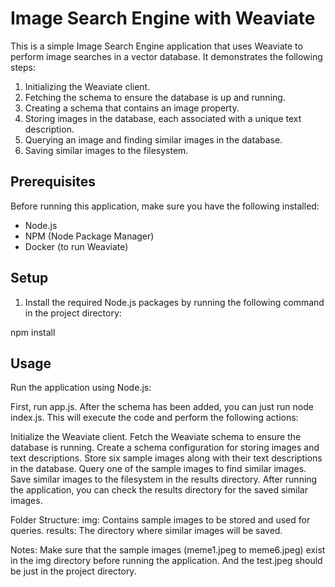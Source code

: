 # Image Search Engine with Weaviate

This is a simple Image Search Engine application that uses Weaviate to perform image searches in a vector database. It demonstrates the following steps:

1. Initializing the Weaviate client.
2. Fetching the schema to ensure the database is up and running.
3. Creating a schema that contains an image property.
4. Storing images in the database, each associated with a unique text description.
5. Querying an image and finding similar images in the database.
6. Saving similar images to the filesystem.

## Prerequisites

Before running this application, make sure you have the following installed:

- Node.js
- NPM (Node Package Manager)
- Docker (to run Weaviate)

## Setup

1. Install the required Node.js packages by running the following command in the project directory:

npm install

## Usage
Run the application using Node.js:

First, run app.js.
After the schema has been added, you can just run node index.js.
This will execute the code and perform the following actions:

Initialize the Weaviate client.
Fetch the Weaviate schema to ensure the database is running.
Create a schema configuration for storing images and text descriptions.
Store six sample images along with their text descriptions in the database.
Query one of the sample images to find similar images.
Save similar images to the filesystem in the results directory.
After running the application, you can check the results directory for the saved similar images.

Folder Structure: 
img: Contains sample images to be stored and used for queries.
results: The directory where similar images will be saved.

Notes: 
Make sure that the sample images (meme1.jpeg to meme6.jpeg) exist in the img directory before running the application.
And the test.jpeg should be just in the project directory. 
